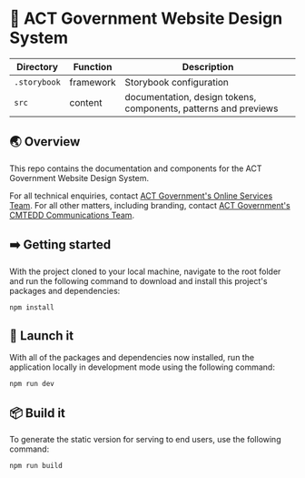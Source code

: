 # 🦢 ACT Government Website Design System

| Directory    | Function  | Description                                                     |
| ------------ | --------- | --------------------------------------------------------------- |
| `.storybook` | framework | Storybook configuration                                         |
| `src`        | content   | documentation, design tokens, components, patterns and previews |

## 🌏 Overview

This repo contains the documentation and components for the ACT Government Website Design System.

For all technical enquiries, contact [ACT Government's Online Services Team](mailto:onlineservices@act.gov.au). For all other matters, including branding, contact [ACT Government's CMTEDD Communications Team](mailto:cmtedd.webmaster@act.gov.au).

## ➡️ Getting started

With the project cloned to your local machine, navigate to the root folder and run the following command to download and install this project's packages and dependencies:

```sh
npm install
```

## 🚀 Launch it

With all of the packages and dependencies now installed, run the application locally in development mode using the following command:

```console
npm run dev
```

## 📦 Build it

To generate the static version for serving to end users, use the following command:

```console
npm run build
```
